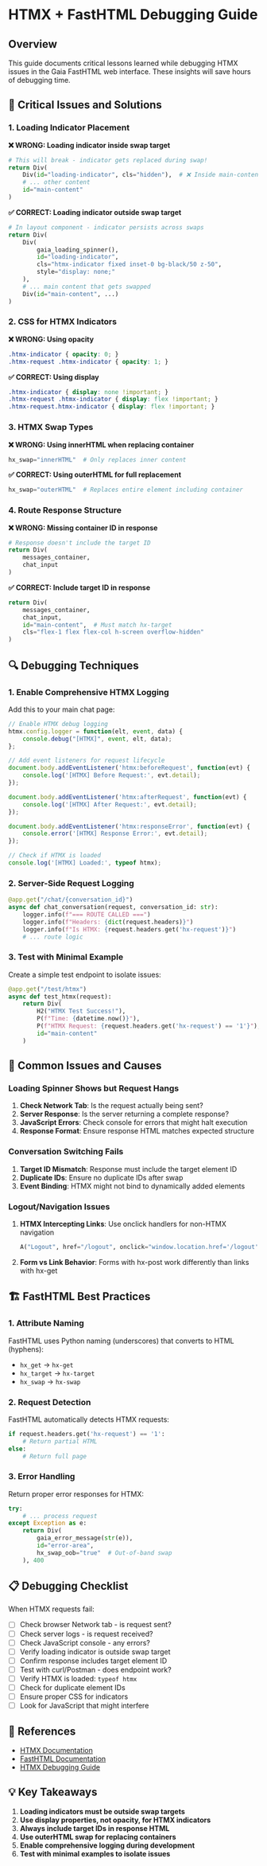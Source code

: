 # HTMX + FastHTML Debugging Guide

## Overview

This guide documents critical lessons learned while debugging HTMX issues in the Gaia FastHTML web interface. These insights will save hours of debugging time.

## 🚨 Critical Issues and Solutions

### 1. Loading Indicator Placement

**❌ WRONG: Loading indicator inside swap target**
```python
# This will break - indicator gets replaced during swap!
return Div(
    Div(id="loading-indicator", cls="hidden"),  # ❌ Inside main-content
    # ... other content
    id="main-content"
)
```

**✅ CORRECT: Loading indicator outside swap target**
```python
# In layout component - indicator persists across swaps
return Div(
    Div(
        gaia_loading_spinner(),
        id="loading-indicator",
        cls="htmx-indicator fixed inset-0 bg-black/50 z-50",
        style="display: none;"
    ),
    # ... main content that gets swapped
    Div(id="main-content", ...)
)
```

### 2. CSS for HTMX Indicators

**❌ WRONG: Using opacity**
```css
.htmx-indicator { opacity: 0; }
.htmx-request .htmx-indicator { opacity: 1; }
```

**✅ CORRECT: Using display**
```css
.htmx-indicator { display: none !important; }
.htmx-request .htmx-indicator { display: flex !important; }
.htmx-request.htmx-indicator { display: flex !important; }
```

### 3. HTMX Swap Types

**❌ WRONG: Using innerHTML when replacing container**
```python
hx_swap="innerHTML"  # Only replaces inner content
```

**✅ CORRECT: Using outerHTML for full replacement**
```python
hx_swap="outerHTML"  # Replaces entire element including container
```

### 4. Route Response Structure

**❌ WRONG: Missing container ID in response**
```python
# Response doesn't include the target ID
return Div(
    messages_container,
    chat_input
)
```

**✅ CORRECT: Include target ID in response**
```python
return Div(
    messages_container,
    chat_input,
    id="main-content",  # Must match hx-target
    cls="flex-1 flex flex-col h-screen overflow-hidden"
)
```

## 🔍 Debugging Techniques

### 1. Enable Comprehensive HTMX Logging

Add this to your main chat page:

```javascript
// Enable HTMX debug logging
htmx.config.logger = function(elt, event, data) {
    console.debug("[HTMX]", event, elt, data);
};

// Add event listeners for request lifecycle
document.body.addEventListener('htmx:beforeRequest', function(evt) {
    console.log('[HTMX] Before Request:', evt.detail);
});

document.body.addEventListener('htmx:afterRequest', function(evt) {
    console.log('[HTMX] After Request:', evt.detail);
});

document.body.addEventListener('htmx:responseError', function(evt) {
    console.error('[HTMX] Response Error:', evt.detail);
});

// Check if HTMX is loaded
console.log('[HTMX] Loaded:', typeof htmx);
```

### 2. Server-Side Request Logging

```python
@app.get("/chat/{conversation_id}")
async def chat_conversation(request, conversation_id: str):
    logger.info(f"=== ROUTE CALLED ===")
    logger.info(f"Headers: {dict(request.headers)}")
    logger.info(f"Is HTMX: {request.headers.get('hx-request')}")
    # ... route logic
```

### 3. Test with Minimal Example

Create a simple test endpoint to isolate issues:

```python
@app.get("/test/htmx")
async def test_htmx(request):
    return Div(
        H2("HTMX Test Success!"),
        P(f"Time: {datetime.now()}"),
        P(f"HTMX Request: {request.headers.get('hx-request') == '1'}"),
        id="main-content"
    )
```

## 🎯 Common Issues and Causes

### Loading Spinner Shows but Request Hangs

1. **Check Network Tab**: Is the request actually being sent?
2. **Server Response**: Is the server returning a complete response?
3. **JavaScript Errors**: Check console for errors that might halt execution
4. **Response Format**: Ensure response HTML matches expected structure

### Conversation Switching Fails

1. **Target ID Mismatch**: Response must include the target element ID
2. **Duplicate IDs**: Ensure no duplicate IDs after swap
3. **Event Binding**: HTMX might not bind to dynamically added elements

### Logout/Navigation Issues

1. **HTMX Intercepting Links**: Use onclick handlers for non-HTMX navigation
   ```python
   A("Logout", href="/logout", onclick="window.location.href='/logout'; return false;")
   ```

2. **Form vs Link Behavior**: Forms with hx-post work differently than links with hx-get

## 🏗️ FastHTML Best Practices

### 1. Attribute Naming

FastHTML uses Python naming (underscores) that converts to HTML (hyphens):
- `hx_get` → `hx-get`
- `hx_target` → `hx-target`
- `hx_swap` → `hx-swap`

### 2. Request Detection

FastHTML automatically detects HTMX requests:
```python
if request.headers.get('hx-request') == '1':
    # Return partial HTML
else:
    # Return full page
```

### 3. Error Handling

Return proper error responses for HTMX:
```python
try:
    # ... process request
except Exception as e:
    return Div(
        gaia_error_message(str(e)),
        id="error-area",
        hx_swap_oob="true"  # Out-of-band swap
    ), 400
```

## 📋 Debugging Checklist

When HTMX requests fail:

- [ ] Check browser Network tab - is request sent?
- [ ] Check server logs - is request received?
- [ ] Check JavaScript console - any errors?
- [ ] Verify loading indicator is outside swap target
- [ ] Confirm response includes target element ID
- [ ] Test with curl/Postman - does endpoint work?
- [ ] Verify HTMX is loaded: `typeof htmx`
- [ ] Check for duplicate element IDs
- [ ] Ensure proper CSS for indicators
- [ ] Look for JavaScript that might interfere

## 🔗 References

- [HTMX Documentation](https://htmx.org/)
- [FastHTML Documentation](https://www.fastht.ml/)
- [HTMX Debugging Guide](https://htmx.org/docs/#debugging)

## 💡 Key Takeaways

1. **Loading indicators must be outside swap targets**
2. **Use display properties, not opacity, for HTMX indicators**
3. **Always include target IDs in response HTML**
4. **Use outerHTML swap for replacing containers**
5. **Enable comprehensive logging during development**
6. **Test with minimal examples to isolate issues**